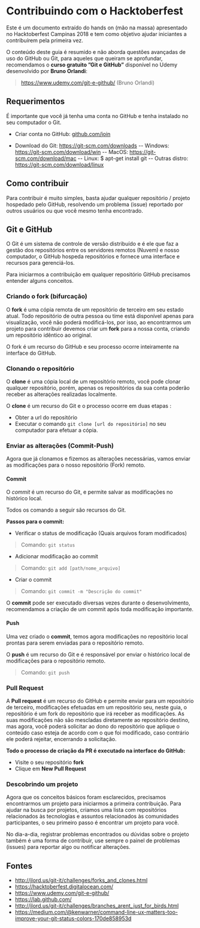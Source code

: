 # Contribuindo com o Hacktoberfest

Este é um documento extraído do hands on (mão na massa) apresentado no Hacktoberfest Campinas 2018 e tem como objetivo ajudar iniciantes a contribuírem pela primeira vez.

O conteúdo deste guia é resumido e não aborda questões avançadas de uso do GitHub ou Git, para aqueles que queiram se aprofundar, recomendamos o **curso gratuito ”Git e GitHub”** disponível no Udemy desenvolvido por **Bruno Orlandi**:
> https://www.udemy.com/git-e-github/ (Bruno Orlandi)

## Requerimentos
É importante que você já tenha uma conta no GitHub e tenha instalado no seu computador o Git.

* Criar conta no GitHub: [github.com/join](https://github.com/join?source=header-home)

* Download do Git: https://git-scm.com/downloads
-- Windows: https://git-scm.com/download/win
-- MacOS: https://git-scm.com/download/mac
-- Linux: $ apt-get install git
-- Outras distro: https://git-scm.com/download/linux

## Como contribuir
Para contribuir é muito simples, basta ajudar qualquer repositório / projeto hospedado pelo GitHub, resolvendo um problema (issue) reportado por outros usuários ou que você mesmo tenha encontrado.

## Git e GitHub
O Git é um sistema de controle de versão distribuído e é ele que faz a gestão dos repositórios entre os servidores remotos (Nuvem) e nosso computador, o GitHub hospeda repositórios e fornece uma interface e recursos para gerenciá-los.

Para iniciarmos a contribuição em qualquer repositório GitHub precisamos entender alguns conceitos.

### Criando o fork (bifurcação)
O **fork** é uma cópia remota de um repositório de terceiro em seu estado atual. Todo repositório de outra pessoa ou time está disponível apenas para visualização, você não poderá modificá-los, por isso, ao encontrarmos um projeto para contribuir devemos criar um **fork** para a nossa conta, criando um repositório idêntico ao original.

O fork é um recurso do GitHub e seu processo ocorre inteiramente na interface do GitHub.

### Clonando o repositório
O **clone** é uma cópia local de um repositório remoto, você pode clonar qualquer repositório, porém, apenas os repositórios da sua conta poderão receber as alterações realizadas localmente.

O **clone** é um recurso do Git e o processo ocorre em duas etapas :
* Obter a url do repositório
* Executar o comando `git clone [url do repositório]` no seu computador para efetuar a cópia.

### Enviar as alterações (Commit-Push)
Agora que já clonamos e fizemos as alterações necessárias, vamos enviar as modificações para o nosso repositório (Fork) remoto.

#### Commit
O *commit* é um recurso do Git, e permite salvar as modificações no histórico local.

Todos os comando a seguir são recursos do Git. 

**Passos para o commit:**
* Verificar o status de modificação (Quais arquivos foram modificados)
> Comando: `git status`
* Adicionar modificação ao commit
> Comando: `git add [path/nome_arquivo]`

* Criar o commit
> Comando: `git commit -m "Descrição do commit"`

O **commit** pode ser executado diversas vezes durante o desenvolvimento, recomendamos a criação de um commit após toda modificação importante.

#### Push
Uma vez criado o **commit**, temos agora modificações no repositório local prontas para serem enviadas para o repositório remoto.

O **push** é um recurso do Git e é responsável por enviar o histórico local de modificações para o repositório remoto.

> Comando: `git push`

### Pull Request
A **Pull request** é um recurso do GitHub e permite enviar para um repositório de terceiro, modificações efetuadas em um repositório seu, neste guia, o repositório é um fork do repositório que irá receber as modificações.
As suas modificações não são mescladas diretamente ao repositório destino, mas agora, você poderá solicitar ao dono do repositório que aplique o conteúdo caso esteja de acordo com o que foi modificado, caso contrário ele poderá rejeitar, encerrando a solicitação.


**Todo o processo de criação da PR é executado na interface do GitHub:**
* Visite o seu repositório **fork**
* Clique em **New Pull Request**

### Descobrindo um projeto
Agora que os conceitos básicos foram esclarecidos, precisamos encontrarmos um projeto para iniciarmos a primeira contribuição.
Para ajudar na busca por projetos, criamos uma lista com repositórios relacionados às tecnologias e assuntos relacionados às comunidades participantes, o seu primeiro passo é encontrar um projeto para você.

No dia-a-dia, registrar problemas encontrados ou dúvidas sobre o projeto também é uma forma de contribuir, use sempre o painel de problemas (issues) para reportar algo ou notificar alterações.

## Fontes
* http://jlord.us/git-it/challenges/forks_and_clones.html
* https://hacktoberfest.digitalocean.com/
* https://www.udemy.com/git-e-github/
* https://lab.github.com/
* http://jlord.us/git-it/challenges/branches_arent_just_for_birds.html
* https://medium.com/@kenwarner/command-line-ux-matters-too-improve-your-git-status-colors-170de858953d
